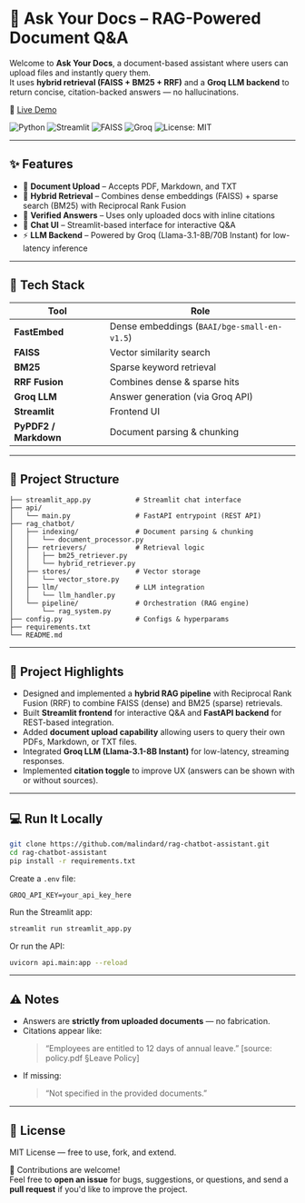 # 🤖 Ask Your Docs – RAG-Powered Document Q&A

Welcome to **Ask Your Docs**, a document-based assistant where users can upload files and instantly query them.  
It uses **hybrid retrieval (FAISS + BM25 + RRF)** and a **Groq LLM backend** to return concise, citation-backed answers — no hallucinations.

🎯 [Live Demo](https://rag-chatbot-assistant.streamlit.app/)  

![Python](https://img.shields.io/badge/Python-3.11+-blue)
![Streamlit](https://img.shields.io/badge/Streamlit-App-orange)
![FAISS](https://img.shields.io/badge/FAISS-VectorStore-green)
![Groq](https://img.shields.io/badge/Groq-LLM-purple)
![License: MIT](https://img.shields.io/badge/License-MIT-yellow)

---

## ✨ Features

- 📄 **Document Upload** – Accepts PDF, Markdown, and TXT  
- 🔎 **Hybrid Retrieval** – Combines dense embeddings (FAISS) + sparse search (BM25) with Reciprocal Rank Fusion  
- 📑 **Verified Answers** – Uses only uploaded docs with inline citations  
- 💬 **Chat UI** – Streamlit-based interface for interactive Q&A  
- ⚡ **LLM Backend** – Powered by Groq (Llama-3.1-8B/70B Instant) for low-latency inference  

---

## 🧰 Tech Stack

| Tool               | Role |
|--------------------|------|
| **FastEmbed**      | Dense embeddings (`BAAI/bge-small-en-v1.5`) |
| **FAISS**          | Vector similarity search |
| **BM25**           | Sparse keyword retrieval |
| **RRF Fusion**     | Combines dense & sparse hits |
| **Groq LLM**       | Answer generation (via Groq API) |
| **Streamlit**      | Frontend UI |
| **PyPDF2 / Markdown** | Document parsing & chunking |

---

## 📁 Project Structure

```
├── streamlit_app.py           # Streamlit chat interface
├── api/
│   └── main.py                # FastAPI entrypoint (REST API)
├── rag_chatbot/
│   ├── indexing/              # Document parsing & chunking
│   │   └── document_processor.py
│   ├── retrievers/            # Retrieval logic
│   │   ├── bm25_retriever.py
│   │   └── hybrid_retriever.py
│   ├── stores/                # Vector storage
│   │   └── vector_store.py
│   ├── llm/                   # LLM integration
│   │   └── llm_handler.py
│   └── pipeline/              # Orchestration (RAG engine)
│       └── rag_system.py
├── config.py                  # Configs & hyperparams
├── requirements.txt
└── README.md
```

---

## 🚀 Project Highlights

- Designed and implemented a **hybrid RAG pipeline** with Reciprocal Rank Fusion (RRF) to combine FAISS (dense) and BM25 (sparse) retrievals.  
- Built **Streamlit frontend** for interactive Q&A and **FastAPI backend** for REST-based integration.  
- Added **document upload capability** allowing users to query their own PDFs, Markdown, or TXT files.  
- Integrated **Groq LLM (Llama-3.1-8B Instant)** for low-latency, streaming responses.  
- Implemented **citation toggle** to improve UX (answers can be shown with or without sources).  

---

## 💻 Run It Locally

```bash
git clone https://github.com/malindard/rag-chatbot-assistant.git
cd rag-chatbot-assistant
pip install -r requirements.txt
```

Create a `.env` file:

```env
GROQ_API_KEY=your_api_key_here
```

Run the Streamlit app:

```bash
streamlit run streamlit_app.py
```

Or run the API:

```bash
uvicorn api.main:app --reload
```

---

## ⚠️ Notes

- Answers are **strictly from uploaded documents** — no fabrication.  
- Citations appear like:  
  > “Employees are entitled to 12 days of annual leave.” [source: policy.pdf §Leave Policy]  
- If missing:  
  > “Not specified in the provided documents.”

---

## 📄 License

MIT License — free to use, fork, and extend.  

🙌 Contributions are welcome!  
Feel free to **open an issue** for bugs, suggestions, or questions, and send a **pull request** if you'd like to improve the project.  